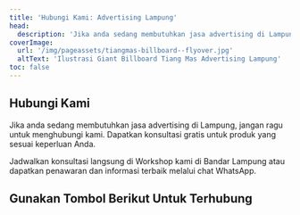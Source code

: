 ```yaml
---
title: 'Hubungi Kami: Advertising Lampung'
head:
  description: 'Jika anda sedang membutuhkan jasa advertising di Lampung, jangan ragu untuk menghubungi kami.  Dapatkan konsultasi gratis untuk produk yang sesuai keperluan Anda'
coverImage:
  url: '/img/pageassets/tiangmas-billboard--flyover.jpg'
  altText: 'Ilustrasi Giant Billboard Tiang Mas Advertising Lampung'
toc: false
---
```

## Hubungi Kami
Jika anda sedang membutuhkan jasa advertising di Lampung, jangan ragu untuk menghubungi kami.  Dapatkan konsultasi gratis untuk produk yang sesuai keperluan Anda.

Jadwalkan konsultasi langsung di Workshop kami di Bandar Lampung atau dapatkan penawaran dan informasi terbaik melalui chat WhatsApp.

## Gunakan Tombol Berikut Untuk Terhubung